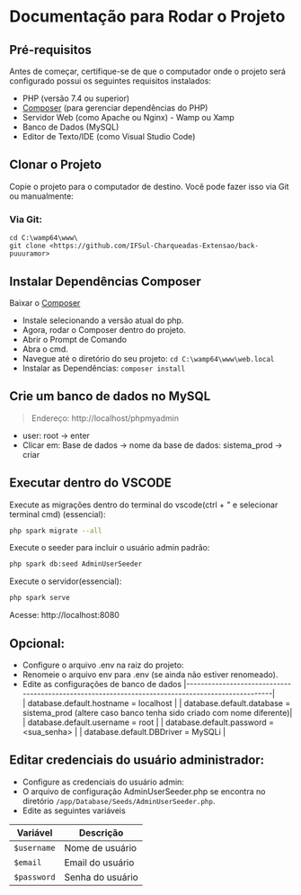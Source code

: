 # Documentação para Rodar o Projeto

## Pré-requisitos
Antes de começar, certifique-se de que o computador onde o projeto será configurado possui os seguintes requisitos instalados:
- PHP (versão 7.4 ou superior)
- [Composer](https://getcomposer.org/) (para gerenciar dependências do PHP)
- Servidor Web (como Apache ou Nginx) - Wamp ou Xamp
- Banco de Dados (MySQL)
- Editor de Texto/IDE (como Visual Studio Code)

## Clonar o Projeto
Copie o projeto para o computador de destino. Você pode fazer isso via Git ou manualmente:
### Via Git:
    cd C:\wamp64\www\
    git clone <https://github.com/IFSul-Charqueadas-Extensao/back-puuuramor>

## Instalar Dependências Composer
Baixar o [Composer](https://getcomposer.org/Composer-Setup.exe)
- Instale selecionando a versão atual do php.
- Agora, rodar o Composer dentro do projeto.
- Abrir o Prompt de Comando
- Abra o cmd.
- Navegue até o diretório do seu projeto: `cd C:\wamp64\www\web.local`
- Instalar as Dependências: `composer install`

## Crie um banco de dados no MySQL
> Endereço: http://localhost/phpmyadmin
 - user: root -> enter
- Clicar em: Base de dados -> nome da base de dados: sistema_prod -> criar 

## Executar dentro do VSCODE
Execute as migrações dentro do terminal do vscode(ctrl + " e selecionar terminal cmd) (essencial):
```bash
php spark migrate --all
```

Execute o seeder para incluir o usuário admin padrão: 
```bash
php spark db:seed AdminUserSeeder
```

Execute o servidor(essencial):
```bash
php spark serve
```

Acesse: http://localhost:8080





## Opcional:
- Configure o arquivo .env na raiz do projeto:
- Renomeie o arquivo env para .env (se ainda não estiver renomeado).
 - Edite as configurações de banco de dados
	|--------------------------------------------------------------------------------------------------|  
 	| database.default.hostname = localhost                                                            | 
	| database.default.database = sistema_prod (altere caso banco tenha sido criado com nome diferente)| 
	| database.default.username = root                                                                 | 
	| database.default.password = <sua_senha>                                                          | 
	| database.default.DBDriver = MySQLi                                                               | 

## Editar credenciais do usuário administrador:

- Configure as credenciais do usuário admin:
- O arquivo de configuração AdminUserSeeder.php se encontra no diretório `/app/Database/Seeds/AdminUserSeeder.php`.
 - Edite as seguintes variáveis
 
| Variável    | Descrição             |
|-------------|-----------------------|
| `$username` | Nome de usuário       |
| `$email`    | Email do usuário      |
| `$password` | Senha do usuário      |
